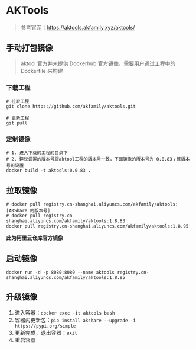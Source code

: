 # AKTools

> 参考官网：<https://aktools.akfamily.xyz/aktools/>

## 手动打包镜像

> aktool 官方并未提供 Dockerhub 官方镜像，需要用户通过工程中的 Dockerfile 来构建

### 下载工程

```shell
# 拉取工程
git clone https://github.com/akfamily/aktools.git

# 更新工程
git pull
```

### 定制镜像

```shell
# 1. 进入下载的工程的目录下
# 2. 建议设置的版本号跟aktool工程的版本号一致，下面镜像的版本号为 0.0.83；该版本号可设置
docker build -t aktools:0.0.83 .
```

## 拉取镜像

```shell
# docker pull registry.cn-shanghai.aliyuncs.com/akfamily/aktools:[AKShare 的版本号]
# docker pull registry.cn-shanghai.aliyuncs.com/akfamily/aktools:1.8.83
docker pull registry.cn-shanghai.aliyuncs.com/akfamily/aktools:1.8.95
```

**此为阿里云仓库官方镜像**

## 启动镜像

```shell
docker run -d -p 8080:8080 --name aktools registry.cn-shanghai.aliyuncs.com/akfamily/aktools:1.8.95
```

## 升级镜像

1. 进入容器：`docker exec -it aktools bash`
2. 容器内更新包：`pip install akshare --upgrade -i https://pypi.org/simple`
3. 更新完成，退出容器：`exit`
4. 重启容器